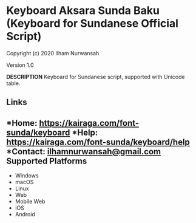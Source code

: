 Keyboard Aksara Sunda Baku (Keyboard for Sundanese Official Script)
=====================
Copyright (c) 2020 Ilham Nurwansah

Version 1.0

__DESCRIPTION__
Keyboard for Sundanese script, supported with Unicode table.

Links
-----
*Home: https://kairaga.com/font-sunda/keyboard
*Help: https://kairaga.com/font-sunda/keyboard/help
*Contact: ilhamnurwansah@gmail.com
Supported Platforms
-------------------
 * Windows
 * macOS
 * Linux
 * Web
 * Mobile Web
 * iOS
 * Android